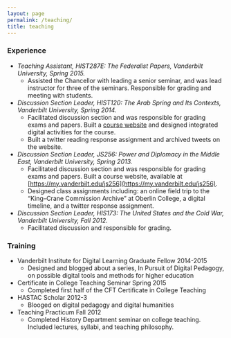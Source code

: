 ```yaml
---
layout: page
permalink: /teaching/
title: teaching
---
```

### Experience

* *Teaching Assistant, HIST287E: The Federalist Papers, Vanderbilt University, Spring 2015.*
    - Assisted the Chancellor with leading a senior seminar, and was lead instructor for three of the seminars. Responsible for grading and meeting with students.
* *Discussion Section Leader, HIST120: The Arab Spring and Its Contexts, Vanderbilt University, Spring 2014.*
    - Facilitated discussion section and was responsible for grading exams and 
papers. Built a [course website](http://arabspringanditscontexts.wordpress.com)  and designed integrated digital activities for the course.
    - Built a twitter reading response assignment and archived tweets on the website.
* *Discussion Section Leader, JS256: Power and Diplomacy in the Middle East, Vanderbilt University, Spring 2013.*
    - Facilitated discussion section and was responsible for grading  exams and papers. Built a course website, available at [https://my.vanderbilt.edu/js256](https://my.vanderbilt.edu/js256). 
    - Designed class assignments including: an online field trip to the “King–Crane Commission Archive” at Oberlin College, a digital timeline, and a twitter response assignment.
* *Discussion Section Leader, HIS173: The United States and the Cold War, Vanderbilt University, Fall 2012.* 
    - Facilitated discussion and responsible for grading.

### Training

* Vanderbilt Institute for Digital Learning Graduate Fellow 2014-2015
    - Designed and blogged about a series, In Pursuit of Digital Pedagogy, on possible digital tools and methods for higher education
* Certificate in College Teaching Seminar Spring 2015
    - Completed first half of the CFT Certificate in College Teaching
* HASTAC Scholar 2012-3
    - Blooged on digital pedagogy and digital humanities
* Teaching Practicum Fall 2012
    - Completed History Department seminar on college teaching. Included lectures, syllabi, and teaching philosophy.

